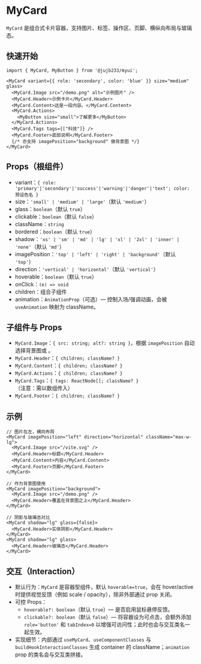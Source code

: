 # MyCard

`MyCard` 是组合式卡片容器，支持图片、标签、操作区、页脚、横纵向布局与玻璃态。

## 快速开始

```tsx
import { MyCard, MyButton } from '@jujb233/myui';

<MyCard variant={{ role: 'secondary', color: 'blue' }} size="medium" glass>
  <MyCard.Image src="/demo.png" alt="示例图片" />
  <MyCard.Header>示例卡片</MyCard.Header>
  <MyCard.Content>这是一段内容。</MyCard.Content>
  <MyCard.Actions>
    <MyButton size="small">了解更多</MyButton>
  </MyCard.Actions>
  <MyCard.Tags tags={["科技"]} />
  <MyCard.Footer>底部说明</MyCard.Footer>
  {/* 亦支持 imagePosition="background" 做背景图 */}
</MyCard>
```

## Props（根组件）

- variant：`{ role: 'primary'|'secondary'|'success'|'warning'|'danger'|'text'; color: 预设色名 }`
- size：`'small' | 'medium' | 'large'`（默认 `'medium'`）
- glass：`boolean`（默认 `true`）
- clickable：`boolean`（默认 `false`）
- className：`string`
- bordered：`boolean`（默认 `true`）
- shadow：`'xs' | 'sm' | 'md' | 'lg' | 'xl' | '2xl' | 'inner' | 'none'`（默认 `'md'`）
- imagePosition：`'top' | 'left' | 'right' | 'background'`（默认 `'top'`）
- direction：`'vertical' | 'horizontal'`（默认 `'vertical'`）
- hoverable：`boolean`（默认 `true`）
- onClick：`(e) => void`
- children：组合子组件
 - animation：`AnimationProp`（可选）— 控制入场/强调动画，会被 `useAnimation` 映射为 className。

## 子组件与 Props

- `MyCard.Image`：`{ src: string; alt?: string }`，根据 `imagePosition` 自动选择背景图或 <img>。
- `MyCard.Header`：`{ children; className? }`
- `MyCard.Content`：`{ children; className? }`
- `MyCard.Actions`：`{ children; className? }`
- `MyCard.Tags`：`{ tags: ReactNode[]; className? }`（注意：需以数组传入）
- `MyCard.Footer`：`{ children; className? }`

## 示例

```tsx
// 图片在左，横向布局
<MyCard imagePosition="left" direction="horizontal" className="max-w-lg">
  <MyCard.Image src="/vite.svg" />
  <MyCard.Header>标题</MyCard.Header>
  <MyCard.Content>内容</MyCard.Content>
  <MyCard.Footer>页脚</MyCard.Footer>
</MyCard>

// 作为背景图使用
<MyCard imagePosition="background">
  <MyCard.Image src="/demo.png" />
  <MyCard.Header>覆盖在背景图之上</MyCard.Header>
</MyCard>

// 阴影与玻璃态对比
<MyCard shadow="lg" glass={false}>
  <MyCard.Header>实体阴影</MyCard.Header>
</MyCard>
<MyCard shadow="lg" glass>
  <MyCard.Header>玻璃态</MyCard.Header>
</MyCard>
```

## 交互（Interaction）

- 默认行为：`MyCard` 是容器型组件，默认 `hoverable=true`，会在 hover/active 时提供视觉反馈（例如 scale / opacity），除非外部通过 prop 关闭。
- 可控 Props：
  - `hoverable?: boolean`（默认 `true`）— 是否启用鼠标悬停反馈。
  - `clickable?: boolean`（默认 `false`）— 将容器设为可点击，会额外添加 `role='button'` 和 `tabIndex=0` 以增强可访问性；此时也会与交互类名一起生效。
- 实现细节：内部通过 `useMyCard`、`useComponentClasses` 与 `buildHookInteractionClasses` 生成 container 的 className；`animation` prop 的类名会与交互类拼接。

````
